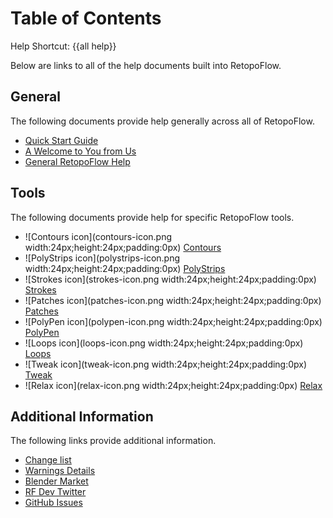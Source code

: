 # Table of Contents

Help Shortcut: {{all help}}

Below are links to all of the help documents built into RetopoFlow.

## General

The following documents provide help generally across all of RetopoFlow.

- [Quick Start Guide](quick_start.md)
- [A Welcome to You from Us](welcome.md)
- [General RetopoFlow Help](general.md)

## Tools

The following documents provide help for specific RetopoFlow tools.

- ![Contours icon](contours-icon.png width:24px;height:24px;padding:0px) [Contours](contours.md)
- ![PolyStrips icon](polystrips-icon.png width:24px;height:24px;padding:0px) [PolyStrips](polystrips.md)
- ![Strokes icon](strokes-icon.png width:24px;height:24px;padding:0px) [Strokes](strokes.md)
- ![Patches icon](patches-icon.png width:24px;height:24px;padding:0px) [Patches](patches.md)
- ![PolyPen icon](polypen-icon.png width:24px;height:24px;padding:0px) [PolyPen](polypen.md)
- ![Loops icon](loops-icon.png width:24px;height:24px;padding:0px) [Loops](loops.md)
- ![Tweak icon](tweak-icon.png width:24px;height:24px;padding:0px) [Tweak](tweak.md)
- ![Relax icon](relax-icon.png width:24px;height:24px;padding:0px) [Relax](relax.md)

## Additional Information

The following links provide additional information.

- [Change list](changelist.md)
- [Warnings Details](warnings.md)
- [Blender Market](https://blendermarket.com/products/retopoflow)
- [RF Dev Twitter](https://twitter.com/RetopoFlow_Dev)
- [GitHub Issues](https://github.com/CGCookie/retopoflow/issues)

